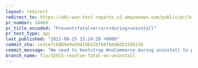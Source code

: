 ```yaml
---
layout: redirect
redirect_to: https://a8c-woo-test-reports.s3.amazonaws.com/public/pr/34469/api/index.html
pr_number: 34469
pr_title_encoded: "Prevent+fatal+errors+during+uninstall"
pr_test_type: api
last_published: "2022-08-25 15:24:20 +0000"
commit_sha: ce3ce7cb869e9a50419b32bf60f6dd6d53195210
commit_message: "We need to bootstrap WooCommerce during uninstall to prevent fatal er…"
branch_name: fix/32915-resolve-fatal-on-uninstall
---
```

